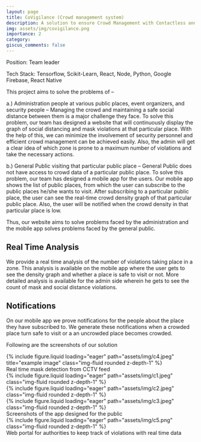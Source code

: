 ```yaml
---
layout: page
title: CoVigilance (Crowd management system)
description: A solution to ensure Crowd Management with Contactless and Safe Systems.
img: assets/img/covigilance.png
importance: 2
category:
giscus_comments: false
---
```


Position: Team leader

Tech Stack: Tensorflow, Scikit-Learn, React, Node, Python, Google Firebase, React Native

This project aims to solve the problems of –

a.\) Administration people at various public places, event organizers, and security people – Managing the crowd and maintaining a safe social distance between them is a major challenge they face. To solve this problem, our team has designed a website that will continuously display the graph of social distancing and mask violations at that particular place. With the help of this, we can minimize the involvement of security personnel and efficient crowd management can be achieved easily. Also, the admin will get a clear idea of which zone is prone to a maximum number of violations and take the necessary actions.

b.\) General Public visiting that particular public place – General Public does not have access to crowd data of a particular public place. To solve this problem, our team has designed a mobile app for the users. Our mobile app shows the list of public places, from which the user can subscribe to the public places he/she wants to visit. After subscribing to a particular public place, the user can see the real-time crowd density graph of that particular public place. Also, the user will be notified when the crowd density in that particular place is low.

Thus, our website aims to solve problems faced by the administration and the mobile app solves problems faced by the general public.

<h2>Real Time Analysis</h2>
We provide a real time analysis of the number of violations taking place in a zone. This analysis is available on the mobile app where the user gets to see the density graph and whether a place is safe to visit or not. More detailed analysis is available for the admin side wherein he gets to see the count of mask and social distance violations.

<h2>Notifications</h2>
On our mobile app we prove notifications for the people about the place they have subscribed to. We generate these notifications when a crowded place turn safe to visit or a an uncrowded place becomes crowded.

Following are the screenshots of our solution


<div class="row">
    <div class="col-sm mt-3 mt-md-0">
        {% include figure.liquid loading="eager" path="assets/img/c4.jpeg" title="example image" class="img-fluid rounded z-depth-1" %}
    </div>
</div>
<div class="caption">
    Real time mask detection from CCTV feed
</div>
<div class="row">
    <div class="col-sm mt-3 mt-md-0">
        {% include figure.liquid loading="eager" path="assets/img/c1.jpeg" class="img-fluid rounded z-depth-1" %}
    </div>
    <div class="col-sm mt-3 mt-md-0">
        {% include figure.liquid loading="eager" path="assets/img/c2.jpeg" class="img-fluid rounded z-depth-1" %}
    </div>
    <div class="col-sm mt-3 mt-md-0">
        {% include figure.liquid loading="eager" path="assets/img/c3.jpeg" class="img-fluid rounded z-depth-1" %}
    </div>
</div>
<div class="caption">
    Screenshots of the app designed for the public
</div>
<div class="row">
    <div class="col-sm mt-3 mt-md-0">
        {% include figure.liquid loading="eager" path="assets/img/c5.png" class="img-fluid rounded z-depth-1" %}
    </div>
</div>
<div class="caption">
    Web portal for authorities to keep track of violations with real time data
</div>
